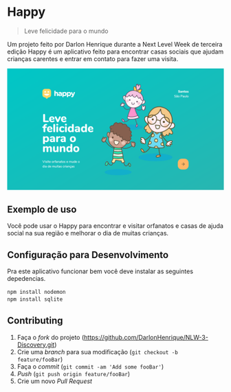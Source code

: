 # Happy
> Leve felicidade para o mundo

Um projeto feito por Darlon Henrique durante a Next Level Week de terceira edição
Happy é um aplicativo feito para encontrar casas sociais que ajudam crianças carentes e entrar em contato para fazer uma visita.

![](.github/happy.png)

## Exemplo de uso

Você pode usar o Happy para encontrar e visitar orfanatos e casas de ajuda social na sua região e melhorar o dia de muitas crianças.

## Configuração para Desenvolvimento

Pra este aplicativo funcionar bem você deve instalar as seguintes depedencias.

```sh
npm install nodemon
npm install sqlite
```

## Contributing

1. Faça o _fork_ do projeto (<https://github.com/DarlonHenrique/NLW-3-Discovery.git>)
2. Crie uma _branch_ para sua modificação (`git checkout -b feature/fooBar`)
3. Faça o _commit_ (`git commit -am 'Add some fooBar'`)
4. _Push_ (`git push origin feature/fooBar`)
5. Crie um novo _Pull Request_
